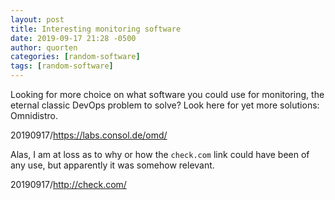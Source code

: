```yaml
---
layout: post
title: Interesting monitoring software
date: 2019-09-17 21:28 -0500
author: quorten
categories: [random-software]
tags: [random-software]
---
```


Looking for more choice on what software you could use for monitoring,
the eternal classic DevOps problem to solve?  Look here for yet more
solutions: Omnidistro.

20190917/https://labs.consol.de/omd/

Alas, I am at loss as to why or how the `check.com` link could have
been of any use, but apparently it was somehow relevant.

20190917/http://check.com/
